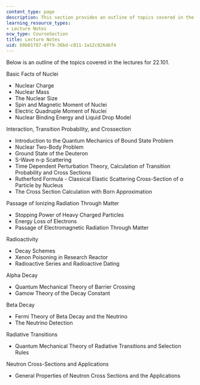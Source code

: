 ```yaml
---
content_type: page
description: This section provides an outline of topics covered in the course lectures.
learning_resource_types:
- Lecture Notes
ocw_type: CourseSection
title: Lecture Notes
uid: 60b01f87-8ff9-36bd-c011-1a12c0264bf4
---
```


Below is an outline of the topics covered in the lectures for 22.101.

Basic Facts of Nuclei

*   Nuclear Charge
*   Nuclear Mass
*   The Nuclear Size
*   Spin and Magnetic Moment of Nuclei
*   Electric Quadruple Moment of Nuclei
*   Nuclear Binding Energy and Liquid Drop Model

Interaction, Transition Probability, and Crossection

*   Introduction to the Quantum Mechanics of Bound State Problem
*   Nuclear Two-Body Problem
*   Ground State of the Deuteron
*   S-Wave n-p Scattering
*   Time Dependent Perturbation Theory, Calculation of Transition Probability and Cross Sections
*   Rutherford Formula - Classical Elastic Scattering Cross-Section of α Particle by Nucleus
*   The Cross Section Calculation with Born Approximation

Passage of Ionizing Radiation Through Matter

*   Stopping Power of Heavy Charged Particles
*   Energy Loss of Electrons
*   Passage of Electromagnetic Radiation Through Matter

Radioactivity

*   Decay Schemes
*   Xenon Poisoning in Research Reactor
*   Radioactive Series and Radioactive Dating

Alpha Decay

*   Quantum Mechanical Theory of Barrier Crossing
*   Gamow Theory of the Decay Constant

Beta Decay

*   Fermi Theory of Beta Decay and the Neutrino
*   The Neutrino Detection

Radiative Transitions

*   Quantum Mechanical Theory of Radiative Transitions and Selection Rules

Neutron Cross-Sections and Applications

*   General Properties of Neutron Cross Sections and the Applications